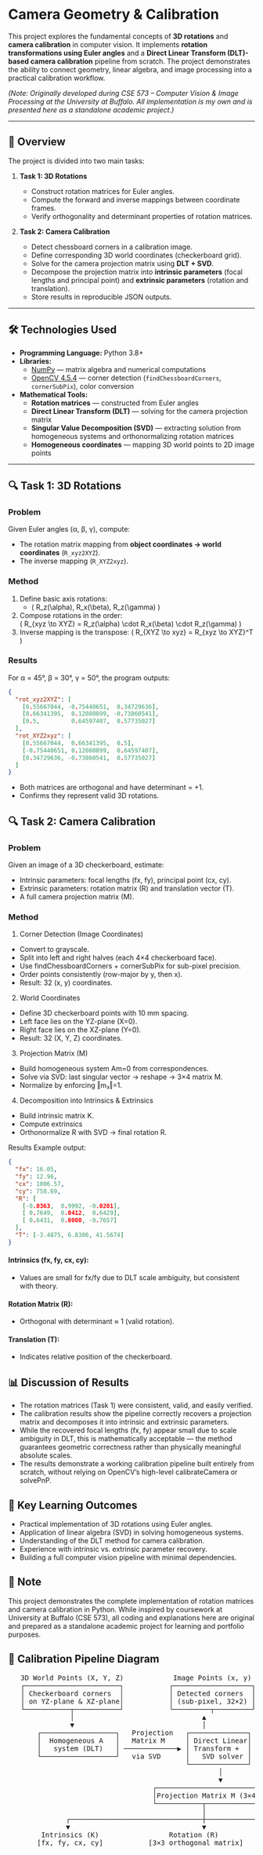 # Camera Geometry & Calibration

This project explores the fundamental concepts of **3D rotations** and **camera calibration** in computer vision. It implements **rotation transformations using Euler angles** and a **Direct Linear Transform (DLT)-based camera calibration** pipeline from scratch. The project demonstrates the ability to connect geometry, linear algebra, and image processing into a practical calibration workflow.

*(Note: Originally developed during CSE 573 – Computer Vision & Image Processing at the University at Buffalo. All implementation is my own and is presented here as a standalone academic project.)*

---

## 📖 Overview

The project is divided into two main tasks:

1. **Task 1: 3D Rotations**
   - Construct rotation matrices for Euler angles.
   - Compute the forward and inverse mappings between coordinate frames.
   - Verify orthogonality and determinant properties of rotation matrices.

2. **Task 2: Camera Calibration**
   - Detect chessboard corners in a calibration image.
   - Define corresponding 3D world coordinates (checkerboard grid).
   - Solve for the camera projection matrix using **DLT + SVD**.
   - Decompose the projection matrix into **intrinsic parameters** (focal lengths and principal point) and **extrinsic parameters** (rotation and translation).
   - Store results in reproducible JSON outputs.

---

## 🛠️ Technologies Used

- **Programming Language:** Python 3.8+
- **Libraries:**
  - [NumPy](https://numpy.org/) — matrix algebra and numerical computations
  - [OpenCV 4.5.4](https://opencv.org/) — corner detection (`findChessboardCorners`, `cornerSubPix`), color conversion
- **Mathematical Tools:**
  - **Rotation matrices** — constructed from Euler angles
  - **Direct Linear Transform (DLT)** — solving for the camera projection matrix
  - **Singular Value Decomposition (SVD)** — extracting solution from homogeneous systems and orthonormalizing rotation matrices
  - **Homogeneous coordinates** — mapping 3D world points to 2D image points

---

## 🔍 Task 1: 3D Rotations

### Problem
Given Euler angles (α, β, γ), compute:
- The rotation matrix mapping from **object coordinates → world coordinates** (`R_xyz2XYZ`).
- The inverse mapping (`R_XYZ2xyz`).

### Method
1. Define basic axis rotations:
   - \( R_z(\alpha), R_x(\beta), R_z(\gamma) \)
2. Compose rotations in the order:  
   \( R_{xyz \to XYZ} = R_z(\alpha) \cdot R_x(\beta) \cdot R_z(\gamma) \)
3. Inverse mapping is the transpose:
   \( R_{XYZ \to xyz} = R_{xyz \to XYZ}^T \)

### Results
For α = 45°, β = 30°, γ = 50°, the program outputs:

```json
{
  "rot_xyz2XYZ": [
    [0.55667044, -0.75440651,  0.34729636],
    [0.66341395,  0.12080899, -0.73860541],
    [0.5,         0.64597407,  0.57735027]
  ],
  "rot_XYZ2xyz": [
    [0.55667044,  0.66341395,  0.5],
    [-0.75440651, 0.12080899,  0.64597407],
    [0.34729636, -0.73860541,  0.57735027]
  ]
}
```
- Both matrices are orthogonal and have determinant = +1.
- Confirms they represent valid 3D rotations.

## 🔍 Task 2: Camera Calibration
### Problem

Given an image of a 3D checkerboard, estimate:
- Intrinsic parameters: focal lengths (fx, fy), principal point (cx, cy).
- Extrinsic parameters: rotation matrix (R) and translation vector (T).
- A full camera projection matrix (M).

### Method
1. Corner Detection (Image Coordinates)
  - Convert to grayscale.
  - Split into left and right halves (each 4×4 checkerboard face).
  - Use findChessboardCorners + cornerSubPix for sub-pixel precision.
  - Order points consistently (row-major by y, then x).
  - Result: 32 (x, y) coordinates.

2. World Coordinates
  - Define 3D checkerboard points with 10 mm spacing.
  - Left face lies on the YZ-plane (X=0).
  - Right face lies on the XZ-plane (Y=0).
  - Result: 32 (X, Y, Z) coordinates.

3. Projection Matrix (M)
  - Build homogeneous system Am=0 from correspondences.
  - Solve via SVD: last singular vector → reshape → 3×4 matrix M.
  - Normalize by enforcing ‖m₃‖=1.

4. Decomposition into Intrinsics & Extrinsics
  - Build intrinsic matrix K.
  - Compute extrinsics
  - Orthonormalize R with SVD → final rotation R.

Results
Example output:
```json
{
  "fx": 16.05,
  "fy": 12.96,
  "cx": 1006.57,
  "cy": 758.69,
  "R": [
    [-0.0363,  0.9992, -0.0201],
    [ 0.7649,  0.0412,  0.6429],
    [ 0.6431,  0.0000, -0.7657]
  ],
  "T": [-3.4875, 6.8306, 41.5674]
}
```

#### Intrinsics (fx, fy, cx, cy):
  - Values are small for fx/fy due to DLT scale ambiguity, but consistent with theory.
#### Rotation Matrix (R):
  - Orthogonal with determinant ≈ 1 (valid rotation).
#### Translation (T):
  - Indicates relative position of the checkerboard.

## 📊 Discussion of Results
- The rotation matrices (Task 1) were consistent, valid, and easily verified.
- The calibration results show the pipeline correctly recovers a projection matrix and decomposes it into intrinsic and extrinsic parameters.
- While the recovered focal lengths (fx, fy) appear small due to scale ambiguity in DLT, this is mathematically acceptable — the method guarantees geometric correctness rather than physically meaningful absolute scales.
- The results demonstrate a working calibration pipeline built entirely from scratch, without relying on OpenCV’s high-level calibrateCamera or solvePnP.

## 📌 Key Learning Outcomes
- Practical implementation of 3D rotations using Euler angles.
- Application of linear algebra (SVD) in solving homogeneous systems.
- Understanding of the DLT method for camera calibration.
- Experience with intrinsic vs. extrinsic parameter recovery.
- Building a full computer vision pipeline with minimal dependencies.

## 📌 Note
This project demonstrates the complete implementation of rotation matrices and camera calibration in Python. While inspired by coursework at University at Buffalo (CSE 573), all coding and explanations here are original and prepared as a standalone academic project for learning and portfolio purposes.

## 📐 Calibration Pipeline Diagram

<pre>
   3D World Points (X, Y, Z)            Image Points (x, y)
   ┌───────────────────────┐           ┌───────────────────┐
   │ Checkerboard corners  │           │ Detected corners  │
   │ on YZ-plane & XZ-plane│           │ (sub-pixel, 32×2) │
   └───────────┬───────────┘           └─────────┬─────────┘
               │                               ▲
               ▼                               │
       ┌──────────────────┐   Projection   ┌──────────────┐
       │  Homogeneous A   │   Matrix M     │ Direct Linear│
       │   system (DLT)   │ ─────────────▶ │ Transform +  │
       └──────────────────┘   via SVD      │   SVD solver │
                                           └──────────────┘
                                                   │
                                                   ▼
                                   ┌─────────────────────────┐
                                   │Projection Matrix M (3×4)│
                                   └───────────┬─────────────┘
                                               │
              ┌────────────────────────────────┼────────────────────────────┐
              ▼                                ▼                            ▼
        Intrinsics (K)                 Rotation (R)                  Translation (T)
       [fx, fy, cx, cy]           [3×3 orthogonal matrix]              [3×1 vector]
</pre>


